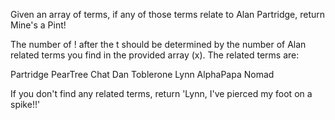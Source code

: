 Given an array of terms, if any of those terms relate to Alan Partridge, return Mine's a Pint!

The number of ! after the t should be determined by the number of Alan related terms you find in the provided array (x). The related terms are:

Partridge
PearTree
Chat
Dan
Toblerone
Lynn
AlphaPapa
Nomad

If you don't find any related terms, return 'Lynn, I've pierced my foot on a spike!!'